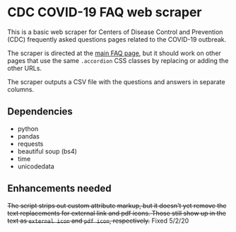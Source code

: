 # CDC COVID-19 FAQ web scraper

This is a basic web scraper for Centers of Disease Control and Prevention (CDC) frequently asked questions pages related to the COVID-19 outbreak.

The scraper is directed at the [main FAQ page](https://www.cdc.gov/coronavirus/2019-ncov/faq.html), but it should work on other pages that use the same `.accordion` CSS classes by replacing or adding the other URLs.

The scraper outputs a CSV file with the questions and answers in separate columns.

## Dependencies
- python
- pandas
- requests
- beautiful soup (bs4)
- time
- unicodedata

## Enhancements needed
~~The script strips out custom attribute markup, but it doesn't yet remove the text replacements for external link and pdf icons. Those still show up in the text as `external icon` and `pdf icon`, respectively.~~ Fixed 5/2/20
